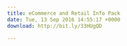 ```yaml
---
title: eCommerce and Retail Info Pack
date: Tue, 13 Sep 2016 14:55:17 +0000
download: http://bit.ly/33HUgQD

---
```

